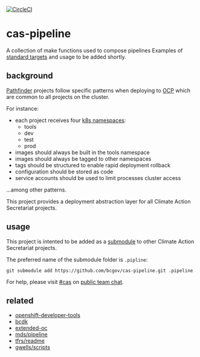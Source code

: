 [![CircleCI](https://circleci.com/gh/bcgov/cas-pipeline/tree/master.svg?style=svg)](https://circleci.com/gh/bcgov/cas-pipeline/tree/master)

# cas-pipeline
A collection of make functions used to compose pipelines
Examples of [standard targets] and usage to be added shortly.

## background
[Pathfinder] projects follow specific patterns when deploying to [OCP]
which are common to all projects on the cluster. 

For instance:

- each project receives four [k8s namespaces]:
  - tools
  - dev
  - test
  - prod
- images should always be built in the tools namespace
- images should always be tagged to other namespaces
- tags should be structured to enable rapid deployment rollback
- configuration should be stored as code
- service accounts should be used to limit processes cluster access

...among other patterns. 

This project provides a deployment abstraction layer for all 
Climate Action Secretariat projects.

## usage
This project is intented to be added as a [submodule] to other 
Climate Action Secretariat projects. 

The preferred name of the submodule folder is `.pipline`:

```
git submodule add https://github.com/bcgov/cas-pipeline.git .pipeline
```

For help, please visit [#cas] on [public team chat].

## related
- [openshift-developer-tools](https://github.com/BCDevOps/openshift-developer-tools/tree/master/bin)
- [bcdk](https://github.com/BCDevOps/bcdk/tree/release/0.0.1)
- [extended-oc](https://github.com/bcgov/esm-server/blob/dev/openshift/templates/lib/extended-oc.sh)
- [mds/pipeline](https://github.com/bcgov/mds/tree/develop/pipeline)
- [tfrs/readme](https://github.com/bcgov/tfrs/blob/master/openshift/templates/components/README.md)
- [gwells/scripts](https://github.com/bcgov/gwells/tree/release/openshift/scripts)

[standard targets]:https://www.gnu.org/software/make/manual/html_node/Standard-Targets.html
[Pathfinder]:https://developer.gov.bc.ca/What-is-Pathfinder
[OCP]:https://www.openshift.com/products/container-platform
[k8s namespaces]:https://kubernetes.io/docs/concepts/overview/working-with-objects/namespaces/
[submodule]:https://git-scm.com/book/en/v2/Git-Tools-Submodules
[#cas]:https://chat.pathfinder.gov.bc.ca/channel/cas
[public team chat]:https://developer.gov.bc.ca/Steps-to-join-Pathfinder-Rocket.Chat
